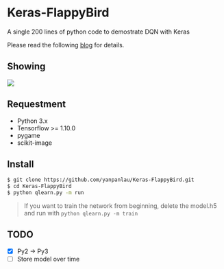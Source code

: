 # Keras-FlappyBird

A single 200 lines of python code to demostrate DQN with Keras

Please read the following [blog](https://yanpanlau.github.io/2016/07/10/FlappyBird-Keras.html) for details.

## Showing

![](assets/animation.gif)

## Requestment

-   Python 3.x
-   Tensorflow >= 1.10.0
-   pygame
-   scikit-image

## Install

```bash
$ git clone https://github.com/yanpanlau/Keras-FlappyBird.git
$ cd Keras-FlappyBird
$ python qlearn.py -m run
```

> If you want to train the network from beginning, delete the model.h5 and run with `python qlearn.py -m train`

## TODO

-   [x] Py2 -> Py3
-   [ ] Store model over time